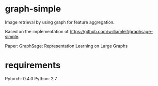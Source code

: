 # graph-simple
Image retrieval by using graph for feature aggregation.

Based on the implementation of https://github.com/williamleif/graphsage-simple.

Paper: GraphSage: Representation Learning on Large Graphs

# requirements

Pytorch: 0.4.0
Python: 2.7
